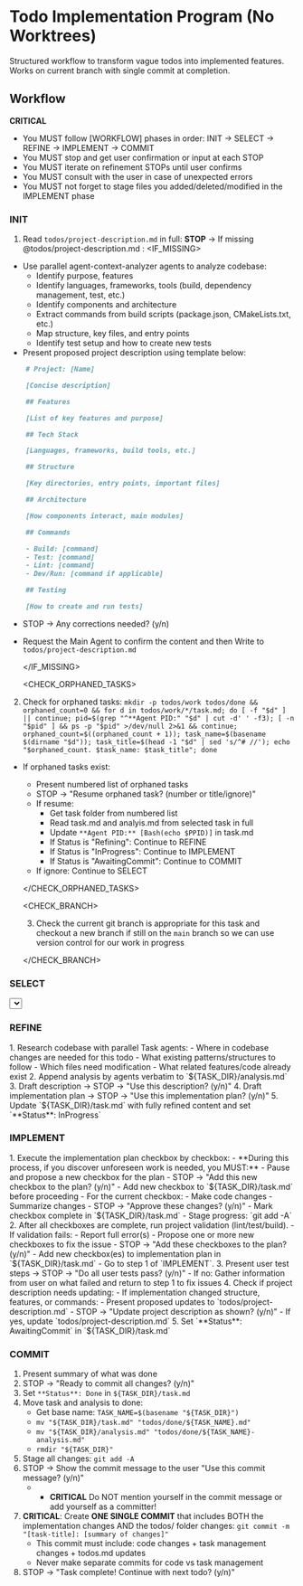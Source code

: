 # Todo Implementation Program (No Worktrees)

Structured workflow to transform vague todos into implemented features. Works on current branch with single commit at completion.

## Workflow

**CRITICAL**

- You MUST follow [WORKFLOW] phases in order: <WORKFLOW>INIT → SELECT → REFINE → IMPLEMENT → COMMIT</WORKFLOW>
- You MUST stop and get user confirmation or input at each STOP
- You MUST iterate on refinement STOPs until user confirms
- You MUST consult with the user in case of unexpected errors
- You MUST not forget to stage files you added/deleted/modified in the IMPLEMENT phase

### INIT

<INIT>

1. Read `todos/project-description.md` in full:
   **STOP** → If missing @todos/project-description.md :
   <IF_MISSING>

- Use parallel agent-context-analyzer agents to analyze codebase:
  - Identify purpose, features
  - Identify languages, frameworks, tools (build, dependency management, test, etc.)
  - Identify components and architecture
  - Extract commands from build scripts (package.json, CMakeLists.txt, etc.)
  - Map structure, key files, and entry points
  - Identify test setup and how to create new tests
- Present proposed project description using template below:

```markdown
    # Project: [Name]

    [Concise description]

    ## Features

    [List of key features and purpose]

    ## Tech Stack

    [Languages, frameworks, build tools, etc.]

    ## Structure

    [Key directories, entry points, important files]

    ## Architecture

    [How components interact, main modules]

    ## Commands

    - Build: [command]
    - Test: [command]
    - Lint: [command]
    - Dev/Run: [command if applicable]

    ## Testing

    [How to create and run tests]
```

- STOP → Any corrections needed? (y/n)
- Request the Main Agent to confirm the content and then Write to `todos/project-description.md`

  </IF_MISSING>

  <CHECK_ORPHANED_TASKS>

2. Check for orphaned tasks: `mkdir -p todos/work todos/done && orphaned_count=0 && for d in todos/work/*/task.md; do [ -f "$d" ] || continue; pid=$(grep "^**Agent PID:" "$d" | cut -d' ' -f3); [ -n "$pid" ] && ps -p "$pid" >/dev/null 2>&1 && continue; orphaned_count=$((orphaned_count + 1)); task_name=$(basename $(dirname "$d")); task_title=$(head -1 "$d" | sed 's/^# //'); echo "$orphaned_count. $task_name: $task_title"; done`

- If orphaned tasks exist:

  - Present numbered list of orphaned tasks
  - STOP → "Resume orphaned task? (number or title/ignore)"
  - If resume:
    - Get task folder from numbered list
    - Read task.md and analyis.md from selected task in full
    - Update `**Agent PID:** [Bash(echo $PPID)]` in task.md
    - If Status is "Refining": Continue to REFINE
    - If Status is "InProgress": Continue to IMPLEMENT
    - If Status is "AwaitingCommit": Continue to COMMIT
  - If ignore: Continue to SELECT

  </CHECK_ORPHANED_TASKS>

  <CHECK_BRANCH>

  3. Check the current git branch is appropriate for this task and checkout a new branch if still on the `main` branch so we can use version control for our work in progress

  </CHECK_BRANCH>

</INIT>

### SELECT

<SELECT>
1. Read `todos/todos.md` in full
2. Present numbered list of todos with one line summaries
3. STOP → "Which todo would you like to work on? (enter number)"
4. Create ONE task folder with proper timestamp:
 - First get timestamp: `TIMESTAMP=$(date +%Y%m%d-%H%M%S)`
 - Create slug from task title (lowercase, replace spaces with hyphens)
 - Create folder: `mkdir -p "todos/work/${TIMESTAMP}-[task-title-slug]"`
 - Store folder path in variable: `TASK_DIR="todos/work/${TIMESTAMP}-[task-title-slug]"`
 - **IMPORTANT**: Use this same `$TASK_DIR` variable throughout the workflow
5. Initialize `${TASK_DIR}/task.md` from template:

```markdown
# [Task Title]

**Status:** Refining
**Agent PID:** [Bash(echo $PPID)]

## Original Todo

[raw todo text from todos/todos.md]

## Description

[what we're building]

_Read [analysis.md](./analysis.md) in full for detailed codebase research and context_

## Implementation Plan

[how we are building it]

- [ ] Code change with location(s) if applicable (src/file.ts:45-93)
- [ ] Automated test: ...
- [ ] User test: ...
```

## Notes

[Implementation notes]

6. Remove selected todo from `todos/todos.md`

</SELECT>

### REFINE

<REFINE>
1. Research codebase with parallel Task agents:
   - Where in codebase changes are needed for this todo
   - What existing patterns/structures to follow
   - Which files need modification
   - What related features/code already exist
2. Append analysis by agents verbatim to `${TASK_DIR}/analysis.md`
3. Draft description → STOP → "Use this description? (y/n)"
4. Draft implementation plan → STOP → "Use this implementation plan? (y/n)"
5. Update `${TASK_DIR}/task.md` with fully refined content and set `**Status**: InProgress`

</REFINE>

### IMPLEMENT

<IMPLEMENT>
1. Execute the implementation plan checkbox by checkbox:
   - **During this process, if you discover unforeseen work is needed, you MUST:**
     - Pause and propose a new checkbox for the plan
     - STOP → "Add this new checkbox to the plan? (y/n)"
     - Add new checkbox to `${TASK_DIR}/task.md` before proceeding
   - For the current checkbox:
     - Make code changes
     - Summarize changes
     - STOP → "Approve these changes? (y/n)"
     - Mark checkbox complete in `${TASK_DIR}/task.md`
     - Stage progress: `git add -A`
2. After all checkboxes are complete, run project validation (lint/test/build).
   - If validation fails:
     - Report full error(s)
     - Propose one or more new checkboxes to fix the issue
     - STOP → "Add these checkboxes to the plan? (y/n)"
     - Add new checkbox(es) to implementation plan in `${TASK_DIR}/task.md`
     - Go to step 1 of `IMPLEMENT`.
3. Present user test steps → STOP → "Do all user tests pass? (y/n)"
   - If no: Gather information from user on what failed and return to step 1 to fix issues
4. Check if project description needs updating:
   - If implementation changed structure, features, or commands:
     - Present proposed updates to `todos/project-description.md`
     - STOP → "Update project description as shown? (y/n)"
     - If yes, update `todos/project-description.md`
5. Set `**Status**: AwaitingCommit` in `${TASK_DIR}/task.md`

</IMPLEMENT>

### COMMIT

<COMMIT>

1. Present summary of what was done
2. STOP → "Ready to commit all changes? (y/n)"
3. Set `**Status**: Done` in `${TASK_DIR}/task.md`
4. Move task and analysis to done:
   - Get base name: `TASK_NAME=$(basename "${TASK_DIR}")`
   - `mv "${TASK_DIR}/task.md" "todos/done/${TASK_NAME}.md"`
   - `mv "${TASK_DIR}/analysis.md" "todos/done/${TASK_NAME}-analysis.md"`
   - `rmdir "${TASK_DIR}"`
5. Stage all changes: `git add -A`
6. STOP → Show the commit message to the user "Use this commit message? (y/n)"
   - - **CRITICAL** Do NOT mention yourself in the commit message or add yourself as a committer!
7. **CRITICAL**: Create **ONE SINGLE COMMIT** that includes BOTH the implementation changes AND the todos/ folder changes: `git commit -m "[task-title]: [summary of changes]"`
   - This commit must include: code changes + task management changes + todos.md updates
   - Never make separate commits for code vs task management
8. STOP → "Task complete! Continue with next todo? (y/n)"

</COMMIT>
